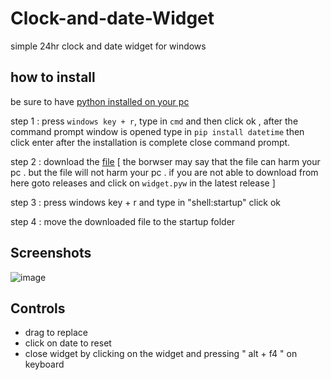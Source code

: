 # Clock-and-date-Widget
simple 24hr clock and date widget for windows 

## how to install
be sure to have <a href="https://python.org">python installed on your pc</a>

 step 1 : press `windows key + r`, type in ` cmd ` and then click ok , after the command prompt window is opened type in ` pip install datetime ` then click enter after the         installation is complete close command prompt.
 
 step 2 : download the <a href="https://github.com/CloudGlitch/clock-and-date-widget/releases/download/v2.3/widget.pyw">file</a> [ the borwser may say that the file can harm your pc . but the file will not harm your pc . if you are not able to download from here goto releases and click on `widget.pyw` in the latest release ]
 
 step 3 : press windows key + r and type in "shell:startup" click ok
 
 step 4 : move the downloaded file to the startup folder
 
## Screenshots 
![image](https://user-images.githubusercontent.com/91538017/152690601-cab20871-8ece-449d-8cef-202e32bf32d3.png)



## Controls
 - drag to replace
 - click on date to reset
 - close widget by clicking on the widget and pressing " alt + f4 " on keyboard


